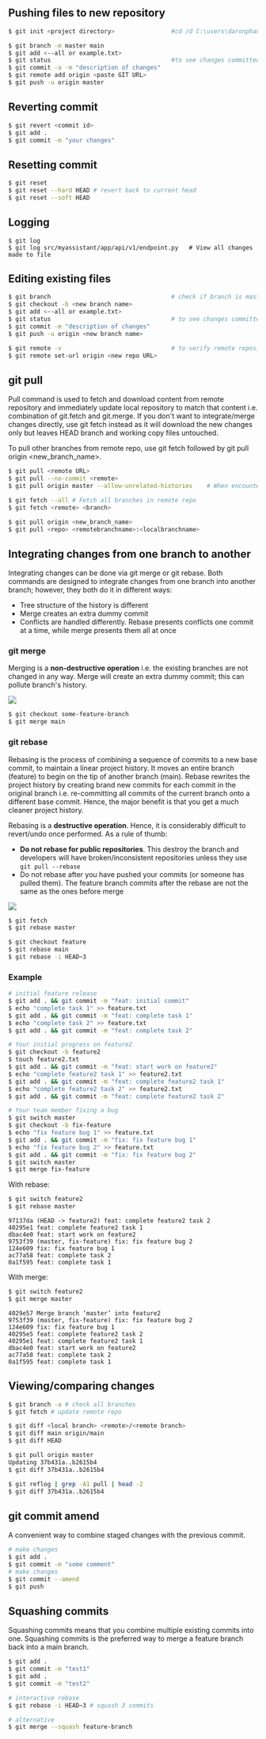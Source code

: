 ## Pushing files to new repository

```sh
$ git init <project directory>                #cd /d C:\users\daronphang

$ git branch -m master main
$ git add <--all or example.txt>
$ git status                                  #to see changes committed
$ git commit -a -m "description of changes"
$ git remote add origin <paste GIT URL>
$ git push -u origin master
```

## Reverting commit

```sh
$ git revert <commit id>
$ git add .
$ git commit -m "your changes"
```

## Resetting commit

```sh
$ git reset
$ git reset --hard HEAD # revert back to current head
$ git reset --soft HEAD
```

## Logging

```
$ git log
$ git log src/myassistant/app/api/v1/endpoint.py   # View all changes made to file
```

## Editing existing files

```sh
$ git branch                                  # check if branch is master
$ git checkout -b <new branch name>
$ git add <--all or example.txt>
$ git status                                  # to see changes committed
$ git commit -m "description of changes"
$ git push -u origin <new branch name>

$ git remote -v                               # to verify remote repository URL
$ git remote set-url origin <new repo URL>
```

## git pull

Pull command is used to fetch and download content from remote repository and immediately update local repository to match that content i.e. combination of git.fetch and git.merge. If you don't want to integrate/merge changes directly, use git fetch instead as it will download the new changes only but leaves HEAD branch and working copy files untouched.

To pull other branches from remote repo, use git fetch followed by git pull origin <new_branch_name>.

```sh
$ git pull <remote URL>
$ git pull --no-commit <remote>
$ git pull origin master --allow-unrelated-histories    # When encountered "refusing to merge unrelated histories"

$ git fetch --all # Fetch all branches in remote repo
$ git fetch <remote> <branch>

$ git pull origin <new_branch_name>
$ git pull <repo> <remotebranchname>:<localbranchname>
```

## Integrating changes from one branch to another

Integrating changes can be done via git merge or git rebase. Both commands are designed to integrate changes from one branch into another branch; however, they both do it in different ways:

- Tree structure of the history is different
- Merge creates an extra dummy commit
- Conflicts are handled differently. Rebase presents conflicts one commit at a time, while merge presents them all at once

### git merge

Merging is a **non-destructive operation** i.e. the existing branches are not changed in any way. Merge will create an extra dummy commit; this can pollute branch's history.

<img src="../assets/git-merge.png">

```sh
$ git checkout some-feature-branch
$ git merge main
```

### git rebase

Rebasing is the process of combining a sequence of commits to a new base commit, to maintain a linear project history. It moves an entire branch (feature) to begin on the tip of another branch (main). Rebase rewrites the project history by creating brand new commits for each commit in the original branch i.e. re-committing all commits of the current branch onto a different base commit. Hence, the major benefit is that you get a much cleaner project history.

Rebasing is a **destructive operation**. Hence, it is considerably difficult to revert/undo once performed. As a rule of thumb:

- **Do not rebase for public repositories**. This destroy the branch and developers will have broken/inconsistent repositories unless they use `git pull --rebase`
- Do not rebase after you have pushed your commits (or someone has pulled them). The feature branch commits after the rebase are not the same as the ones before merge

<img src="../assets/git-rebase.png">

```sh
$ git fetch
$ git rebase master

$ git checkout feature
$ git rebase main
$ git rebase -i HEAD~3
```

### Example

```sh
# initial feature release
$ git add . && git commit -m "feat: initial commit"
$ echo "complete task 1" >> feature.txt
$ git add . && git commit -m "feat: complete task 1"
$ echo "complete task 2" >> feature.txt
$ git add . && git commit -m "feat: complete task 2"

# Your initial progress on feature2
$ git checkout -b feature2
$ touch feature2.txt
$ git add . && git commit -m "feat: start work on feature2"
$ echo "complete feature2 task 1" >> feature2.txt
$ git add . && git commit -m "feat: complete feature2 task 1"
$ echo "complete feature2 task 2" >> feature2.txt
$ git add . && git commit -m "feat: complete feature2 task 2"

# Your team member fixing a bug
$ git switch master
$ git checkout -b fix-feature
$ echo "fix feature bug 1" >> feature.txt
$ git add . && git commit -m "fix: fix feature bug 1"
$ echo "fix feature bug 2" >> feature.txt
$ git add . && git commit -m "fix: fix feature bug 2"
$ git switch master
$ git merge fix-feature
```

With rebase:

```sh
$ git switch feature2
$ git rebase master
```

```
97137da (HEAD -> feature2) feat: complete feature2 task 2
40295e1 feat: complete feature2 task 1
dbac4e0 feat: start work on feature2
9753f39 (master, fix-feature) fix: fix feature bug 2
124e609 fix: fix feature bug 1
ac77a58 feat: complete task 2
0a1f595 feat: complete task 1
```

With merge:

```sh
$ git switch feature2
$ git merge master
```

```
4029e57 Merge branch ‘master’ into feature2
9753f39 (master, fix-feature) fix: fix feature bug 2
124e609 fix: fix feature bug 1
40295e5 feat: complete feature2 task 2
40295e1 feat: complete feature2 task 1
dbac4e0 feat: start work on feature2
ac77a58 feat: complete task 2
0a1f595 feat: complete task 1
```

## Viewing/comparing changes

```sh
$ git branch -a # check all branches
$ git fetch # update remote repo

$ git diff <local branch> <remote>/<remote branch>
$ git diff main origin/main
$ git diff HEAD
```

```sh
$ git pull origin master
Updating 37b431a..b2615b4
$ git diff 37b431a..b2615b4

$ git reflog | grep -A1 pull | head -2
$ git diff 37b431a..b2615b4
```

## git commit amend

A convenient way to combine staged changes with the previous commit.

```sh
# make changes
$ git add .
$ git commit -m "some comment"
# make changes
$ git commit --amend
$ git push
```

## Squashing commits

Squashing commits means that you combine multiple existing commits into one. Squashing commits is the preferred way to merge a feature branch back into a main branch.

```sh
$ git add .
$ git commit -m "test1"
$ git add .
$ git commit -m "test2"

# interactive rebase
$ git rebase -i HEAD~3 # squash 3 commits

# alternative
$ git merge --squash feature-branch
```
